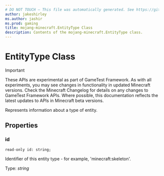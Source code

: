 ```yaml
---
# DO NOT TOUCH — This file was automatically generated. See https://github.com/Mojang/MinecraftApiDocsGenerator to modify descriptions, examples, etc.
author: jakeshirley
ms.author: jashir
ms.prod: gaming
title: mojang-minecraft.EntityType Class
description: Contents of the mojang-minecraft.EntityType class.
---
```

# EntityType Class
>[!IMPORTANT]
>These APIs are experimental as part of GameTest Framework. As with all experiments, you may see changes in functionality in updated Minecraft versions. Check the Minecraft Changelog for details on any changes to GameTest Framework APIs. Where possible, this documentation reflects the latest updates to APIs in Minecraft beta versions.

Represents information about a type of entity.

## Properties

### **id**
`read-only id: string;`

Identifier of this entity type - for example, 'minecraft:skeleton'.

Type: *string*
